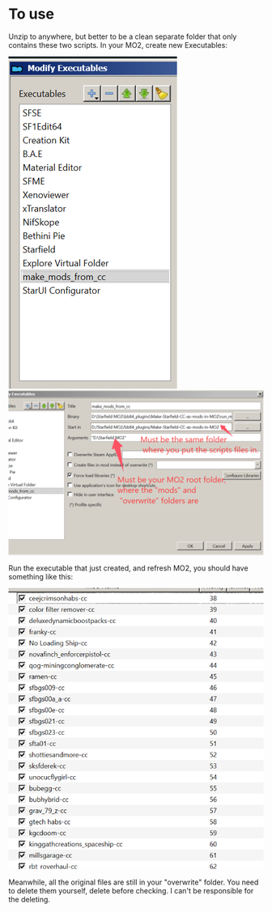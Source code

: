 # To use 
Unzip to anywhere, but better to be a clean separate folder that only contains these two scripts. In your MO2, create new Executables:

![alt text](/images/image.png)
![alt text](/images/image-1.png)

Run the executable that just created, and refresh MO2, you should have something like this:

![alt text](/images/image-2.png)

Meanwhile, all the original files are still in your "overwrite" folder. You need to delete them yourself, delete before checking. I can't be responsible for the deleting. 